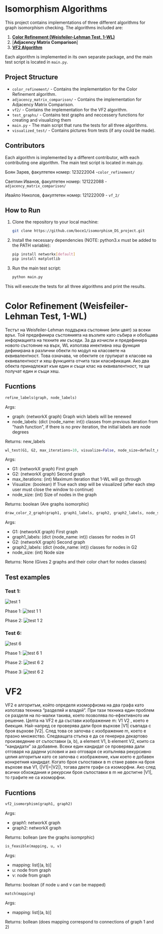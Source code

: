 
# Isomorphism Algorithms

This project contains implementations of three different algorithms for graph isomorphism checking. The algorithms included are:

1. [**Color Refinement (Weisfeiler-Lehman Test, 1-WL)**](#color-refinement-weisfeiler-lehman-test-1-wl)
2. [**Adjacency Matrix Comparison**]
3. [**VF2 Algorithm**](#vf2)

Each algorithm is implemented in its own separate package, and the main test script is located in `main.py`.

## Project Structure

- `color_refinement/` - Contains the implementation for the Color Refinement algorithm.
- `adjacency_matrix_comparison/` - Contains the implementation for Adjacency Matrix Comparison.
- `vf2/` - Contains the implementation for the VF2 algorithm.
- `test_graphs/` - Contains test graphs and neccessery functions for creating and visualizing them
- `main.py` - The main script that runs the tests for all three algorithms.
- `visualized_test/` - Contains pictures from tests (if any could be made).

## Contributors
Each algorithm is implemented by a different contributor, with each contributing one algorithm. The main test script is located in main.py.

Боян Зарев, факултетен номер: 123222004 -`color_refinement/`

Светлин Иванов, факултетен номер: 121222088 - `adjacency_matrix_comparison/`

Ивайло Николов, факултетен номер: 121222009 - `vf_2/`

## How to Run

1. Clone the repository to your local machine:
   ```bash
   git clone https://github.com/boce1/isomorphism_DS_project.git
   ```

2. Install the necessary dependencies (NOTE: python3.x must be added to the PATH variable):
   ```bash
   pip install networkx[default]
   pip install matplotlib
   ```

3. Run the main test script:
   ```bash
   python main.py
   ```

This will execute the tests for all three algorithms and print the results.

# Color Refinement (Weisfeiler-Lehman Test, 1-WL)
Тестът на Weisfeiler-Lehman поддържа състояние (или цвят) за всеки връх. Той предефинира състоянията на възлите като събира и обобщава информацията на техните им съседи. За да изчисли и предефинира новото състояние на върх, WL използва инективна хеш функция дефинирана в различни обекти по модул на класовете на еквивалентност. Това означава, че обектите се групират в класове на еквивалентност и хеш функцията отчита тази класификация. Ако два обекта принадлежат към един и същи клас на еквивалентност, те ще получат един и същи хеш.

## Fucntions
   ```python
   refine_labels(graph, node_labels)
   ```
   Args:
   - graph: (networkX graph) Graph wich labels will be renewed
   - node_labels: (dict {node_name: int}) classes from previous iteration from "hash function", if there is no prev iteration, the initial labels are node degrees

   Returns: new_labels


   ```python
   wl_test(G1, G2, max_iterations=10, visualize=False, node_size=default_node_size)
   ```
   Args:
   - G1: (networkX graph) First graph
   - G2: (networkX graph) Second graph
   - max_iterations: (int) Maximum iteration that 1-WL will go through
   - Visualize: (boolean) If True each step will be visualized (after each step user must close the window to continue)
   - node_size: (int) Size of nodes in the graph

   Returns: boolean (Are graphs isomorphic)


   ```python
   draw_color_2_graph(graph1, graph1_labels, graph2, graph2_labels, node_size=default_node_size)
   ```
   Args:
   - G1: (networkX graph) First graph
   - graph1_labels: (dict {node_name: int}) classes for nodes in G1
   - G2: (networkX graph) Second graph
   - graph2_labels: (dict {node_name: int}) classes for nodes in G2
   - node_size: (int) Node size

   Returns: None (Gives 2 graphs and their color chart for nodes classes)

## Test examples
### Test 1:
![test 1](./visualized_tests/color_refinement_pictures/test_1/test_1.png)

Phase 1:
![test 1 1](./visualized_tests/color_refinement_pictures/test_1/test_1_wl_1.png)

Phase 2:
![test 1 2](./visualized_tests/color_refinement_pictures/test_1/test_1_wl_2.png)

### Test 6:
![test 6](./visualized_tests/color_refinement_pictures/test_6/test_6.png)

Phase 1:
![test 6 1](./visualized_tests/color_refinement_pictures/test_6/test_6_wl_1.png)

Phase 2:
![test 6 2](./visualized_tests/color_refinement_pictures/test_6/test_6_wl_2.png)

Phase 3:
![test 6 2](./visualized_tests/color_refinement_pictures/test_6/test_6_wl_3.png)


# VF2
VF2 е алгоритъм, който определя изоморфизма на два графа като използва техника “разделяй и владей”. При тази техника един проблем се разделя на по-малки такива, което позволява по-ефективното им решение. Целта на VF2 е да състави изображение m: V1 V2 , което е биекция. Най-напред се проверява дали броя върхове |V1| съвпада с броя върхове |V2|. След това се започва с изображение m, което е празно множество. Следващата стъпка е да се генерира декартово произведение от съпоставки (a, b), a element V1, b element V2, които са “кандидати” за добавяне. Всеки един кандидат се проверява дали отговаря на дадени условия и ако отговаря се изпълнява рекурсивно целия алгоритъм като се започва с изображение, към което е добавен конкретния кандидат. Когато броя съпоставки в m стане равен на броя върхове във V1, (|V1|=|V2|), тогава двете графи са изоморфни. Ако след всички обхождания и рекурсии броя съпоставки в m не достигне |V1|, то графите не са изоморфни.

## Fucntions

   ```python
   vf2_isomorphism(graph1, graph2)
   ```
   Args:
   - graph1: networkX graph
   - graph2: networkX graph

   Returns: bollean (are the graphs isomprphic)


   ```python
   is_feasible(mapping, u, v)
   ```
   Args:
   - mapping: list[(a, b)]
   - u: node from graph
   - v: node from graph 

   Returns: boolean (if node u and v can be mapped)


   ```python
   match(mapping)
   ```
   Args:
   - mapping: list[(a, b)]

   Returns: bollean (does mapping correspond to connections of graph 1 and 2)